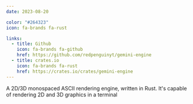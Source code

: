 ```yaml
---
date: 2023-08-20

color: "#264323"
icon: fa-brands fa-rust

links:
  - title: Github
    icon: fa-brands fa-github
    href: https://github.com/redpenguinyt/gemini-engine
  - title: crates.io
    icon: fa-brands fa-rust
    href: https://crates.io/crates/gemini-engine
---
```


A 2D/3D monospaced ASCII rendering engine, written in Rust. It's capable of rendering 2D and 3D graphics in a terminal